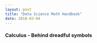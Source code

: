 ```yaml
---
layout: post
title: "Data Science Math Handbook"
date: 2018-03-04
---
```


### Calculus - Behind dreadful symbols



